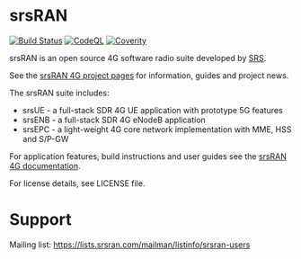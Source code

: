 srsRAN
======

[![Build Status](https://github.com/srsran/srsRAN_4G/actions/workflows/ccpp.yml/badge.svg?branch=master)](https://github.com/srsran/srsRAN_4G/actions/workflows/ccpp.yml)
[![CodeQL](https://github.com/srsran/srsRAN_4G/actions/workflows/codeql.yml/badge.svg?branch=master)](https://github.com/srsran/srsRAN_4G/actions/workflows/codeql.yml)
[![Coverity](https://scan.coverity.com/projects/23045/badge.svg)](https://scan.coverity.com/projects/srsran)

srsRAN is an open source 4G software radio suite developed by [SRS](http://www.srs.io).

See the [srsRAN 4G project pages](https://www.srsran.com) for information, guides and project news.

The srsRAN suite includes:
  * srsUE - a full-stack SDR 4G UE application with prototype 5G features
  * srsENB - a full-stack SDR 4G eNodeB application
  * srsEPC - a light-weight 4G core network implementation with MME, HSS and S/P-GW

For application features, build instructions and user guides see the [srsRAN 4G documentation](https://docs.srsran.com/projects/4g/).

For license details, see LICENSE file.

Support
=======

Mailing list: https://lists.srsran.com/mailman/listinfo/srsran-users

